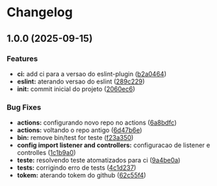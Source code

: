 # Changelog

## 1.0.0 (2025-09-15)


### Features

* **ci:** add ci para a versao do eslint-plugin ([b2a0464](https://github.com/arapucajs/eslint-plugin/commit/b2a046447cdb5ee659e5e59fe1b5a0ec125faaf8))
* **eslint:** aterando versao do eslint ([289c229](https://github.com/arapucajs/eslint-plugin/commit/289c22950d62602a05734f91dcab27e7384bc2aa))
* **init:** commit inicial do projeto ([2060ec6](https://github.com/arapucajs/eslint-plugin/commit/2060ec6f1d7ac5fdbf461ecad8ee64bcfe99c159))


### Bug Fixes

* **actions:** configurando novo repo no actions ([6a8bdfc](https://github.com/arapucajs/eslint-plugin/commit/6a8bdfcf4cc279902b9f5ccdd195029fdec1c9b7))
* **actions:** voltando o repo antigo ([6d47b6e](https://github.com/arapucajs/eslint-plugin/commit/6d47b6ed591194e51111a9aea1fef46de6960a3f))
* **bin:** remove bin/test for teste ([f23a350](https://github.com/arapucajs/eslint-plugin/commit/f23a350431c3084080c7960e3c1a337848e077e6))
* **config import listener and controllers:** configuracao de listener e controlles ([1c1b9a0](https://github.com/arapucajs/eslint-plugin/commit/1c1b9a076fd3bf723f00a6fb55d3fc41225423d8))
* **teste:** resolvendo teste atomatizados para ci ([9a4be0a](https://github.com/arapucajs/eslint-plugin/commit/9a4be0afe8b5adfa35639915d9b5ce4a19dddc08))
* **tests:** corrigindo erro de tests ([4c1d237](https://github.com/arapucajs/eslint-plugin/commit/4c1d2371eb84a3421e004ee2d29c75168a83f3cc))
* **tokem:** aterando tokem do github ([62c55f4](https://github.com/arapucajs/eslint-plugin/commit/62c55f438007ec0e06d9cadd21a3a8bfa22b529d))
